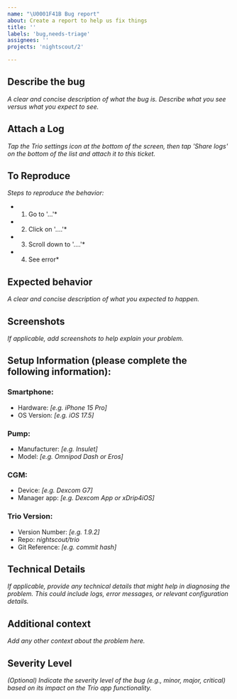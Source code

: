 ```yaml
---
name: "\U0001F41B Bug report"
about: Create a report to help us fix things
title: ''
labels: 'bug,needs-triage'
assignees: ''
projects: 'nightscout/2'

---
```

## Describe the bug
*A clear and concise description of what the bug is. Describe what you see versus what you expect to see.*

## Attach a Log
*Tap the Trio settings icon at the bottom of the screen, then tap 'Share logs' on the bottom of the list and attach it to this ticket.*

## To Reproduce
*Steps to reproduce the behavior:*
* 1. Go to '...'*
* 2. Click on '....'*
* 3. Scroll down to '....'*
* 4. See error*

## Expected behavior
*A clear and concise description of what you expected to happen.*

## Screenshots
*If applicable, add screenshots to help explain your problem.*

## Setup Information (please complete the following information):

### Smartphone:
* Hardware: *[e.g. iPhone 15 Pro]*
* OS Version: *[e.g. iOS 17.5]*

### Pump:
* Manufacturer: *[e.g. Insulet]*
* Model: *[e.g. Omnipod Dash or Eros]*

### CGM:
* Device: *[e.g. Dexcom G7]*
* Manager app: *[e.g. Dexcom App or xDrip4iOS]*

### Trio Version:
* Version Number: *[e.g. 1.9.2]*
* Repo: *nightscout/trio*
* Git Reference: *[e.g. commit hash]*

## Technical Details
*If applicable, provide any technical details that might help in diagnosing the problem. This could include logs, error messages, or relevant configuration details.*

## Additional context
*Add any other context about the problem here.*

## Severity Level
*(Optional) Indicate the severity level of the bug (e.g., minor, major, critical) based on its impact on the Trio app functionality.*

